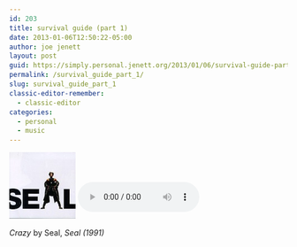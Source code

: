 ```yaml
---
id: 203
title: survival guide (part 1)
date: 2013-01-06T12:50:22-05:00
author: joe jenett
layout: post
guid: https://simply.personal.jenett.org/2013/01/06/survival-guide-part-1/
permalink: /survival_guide_part_1/
slug: survival_guide_part_1
classic-editor-remember:
  - classic-editor
categories:
  - personal
  - music
---
```

<img src="../images/Seal_1991.jpg" alt="" style="border:none;" />  
<audio controls="controls" style="width:220px;margin:12px 0;"><source src="/media/crazy.ogg" type="audio/ogg" /><source src="../media/crazy.mp3" type="audio/mpeg" />Your browser does not support the audio element.</audio>  
  
_Crazy_ by Seal, _Seal (1991)_